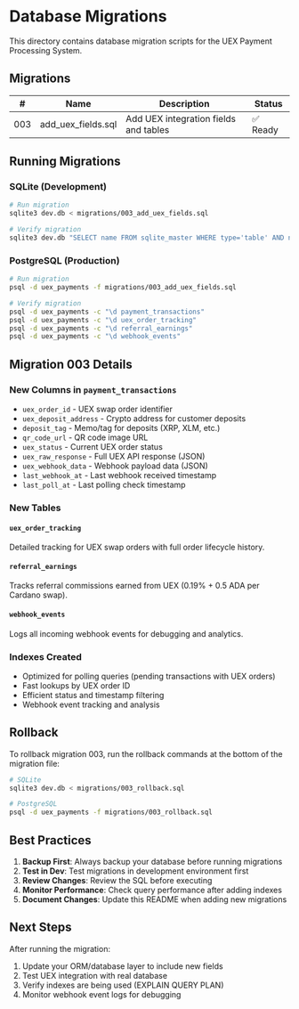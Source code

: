 # Database Migrations

This directory contains database migration scripts for the UEX Payment Processing System.

## Migrations

| # | Name | Description | Status |
|---|------|-------------|--------|
| 003 | add_uex_fields.sql | Add UEX integration fields and tables | ✅ Ready |

## Running Migrations

### SQLite (Development)

```bash
# Run migration
sqlite3 dev.db < migrations/003_add_uex_fields.sql

# Verify migration
sqlite3 dev.db "SELECT name FROM sqlite_master WHERE type='table' AND name LIKE '%uex%';"
```

### PostgreSQL (Production)

```bash
# Run migration
psql -d uex_payments -f migrations/003_add_uex_fields.sql

# Verify migration
psql -d uex_payments -c "\d payment_transactions"
psql -d uex_payments -c "\d uex_order_tracking"
psql -d uex_payments -c "\d referral_earnings"
psql -d uex_payments -c "\d webhook_events"
```

## Migration 003 Details

### New Columns in `payment_transactions`

- `uex_order_id` - UEX swap order identifier
- `uex_deposit_address` - Crypto address for customer deposits
- `deposit_tag` - Memo/tag for deposits (XRP, XLM, etc.)
- `qr_code_url` - QR code image URL
- `uex_status` - Current UEX order status
- `uex_raw_response` - Full UEX API response (JSON)
- `uex_webhook_data` - Webhook payload data (JSON)
- `last_webhook_at` - Last webhook received timestamp
- `last_poll_at` - Last polling check timestamp

### New Tables

#### `uex_order_tracking`
Detailed tracking for UEX swap orders with full order lifecycle history.

#### `referral_earnings`
Tracks referral commissions earned from UEX (0.19% + 0.5 ADA per Cardano swap).

#### `webhook_events`
Logs all incoming webhook events for debugging and analytics.

### Indexes Created

- Optimized for polling queries (pending transactions with UEX orders)
- Fast lookups by UEX order ID
- Efficient status and timestamp filtering
- Webhook event tracking and analysis

## Rollback

To rollback migration 003, run the rollback commands at the bottom of the migration file:

```bash
# SQLite
sqlite3 dev.db < migrations/003_rollback.sql

# PostgreSQL
psql -d uex_payments -f migrations/003_rollback.sql
```

## Best Practices

1. **Backup First**: Always backup your database before running migrations
2. **Test in Dev**: Test migrations in development environment first
3. **Review Changes**: Review the SQL before executing
4. **Monitor Performance**: Check query performance after adding indexes
5. **Document Changes**: Update this README when adding new migrations

## Next Steps

After running the migration:

1. Update your ORM/database layer to include new fields
2. Test UEX integration with real database
3. Verify indexes are being used (EXPLAIN QUERY PLAN)
4. Monitor webhook event logs for debugging
